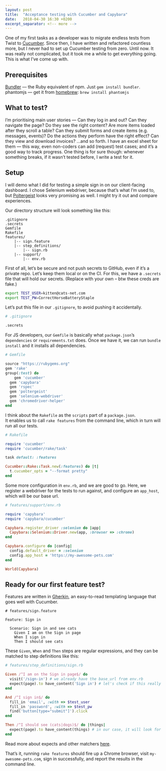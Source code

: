 ```yaml
---
layout: post
title:  "Acceptance testing with Cucumber and Capybara"
date:   2018-04-30 16:30 +0200
excerpt_separator: <!-- more -->
---
```


One of my first tasks as a developer was to migrate endless tests from Twist to [Cucumber](https://docs.cucumber.io). Since then, I have written and refactored countless more, but I never had to set up Cucumber testing from zero. Until now.<!-- more --> It was really not complicated, but it took me a while to get everything going. This is what I’ve come up with.

## Prerequisites
[Bundler](http://bundler.io/) — the Ruby equivalent of npm. Just `gem install bundler`.
phantomjs — get it from [homebrew](https://brew.sh): `brew install phantomjs`

## What to test?
I’m prioritising main user stories — Can they log in and out? Can they navigate the page? Do they see the right content? Are more items loaded after they scroll a table? Can they submit forms and create items (e.g. messages, events)? Do the actions they perform have the right effect? Can they view and download invoices? …and so forth. I have an excel sheet for them — this way, even non-coders can add (request) test cases; and it’s a good way to track progress.
One thing is for sure though: whenever something breaks, if it wasn’t tested before, I write a test for it.

## Setup
I will demo what I did for testing a simple sign in on our client-facing dashboard. I chose Selenium webdriver, because that’s what I’m used to, but [Poltergeist](https://github.com/teampoltergeist/poltergeist) looks very promising as well. I might try it out and compare experiences.

Our directory structure will look something like this:
```
.gitignore
.secrets
Gemfile
Rakefile
features/
	|-- sign.feature
	|-- step_definitions/
		|-- sign.rb
	|-- support/
		|-- env.rb
```

First of all, let’s be secure and not push secrets to GitHub, even if it’s a private repo. Let’s keep them local or on the CI. For this, we have a `.secrets` file that will hold our secrets. (Replace with your own – btw these creds are fake.)
```sh
export TEST_USER=kitten@cats-net.com
export TEST_PW=CorrectHorseBatteryStaple
```
Let’s put this file in our `.gitignore`, to avoid pushing it accidentally.
```sh
# .gitignore

.secrets
```

For JS developers, our `Gemfile` is basically what `package.json`’s `dependencies` or `requirements.txt` does. Once we have it, we can run `bundle install` and it installs all dependencies.
```rb
# Gemfile

source "https://rubygems.org"
gem 'rake'
group(:test) do
	gem 'cucumber'
  gem 'capybara'
  gem 'rspec'
  gem 'poltergeist'
  gem 'selenium-webdriver'
  gem 'chromedriver-helper'
end
```

I think about the `Rakefile` as the `scripts` part of a `package.json`.  
It enables us to call `rake features` from the command line, which in turn will run all our tests.
```rb
# Rakefile

require 'cucumber'
require 'cucumber/rake/task'

task default: :features

Cucumber::Rake::Task.new(:features) do |t|
  t.cucumber_opts = "--format pretty"
end
```

Some more configuration in `env.rb`, and we are good to go. Here, we register a webdriver for the tests to run against, and configure an `app_host`, which will be our base url.
```rb
# features/support/env.rb

require 'capybara'
require 'capybara/cucumber'

Capybara.register_driver :selenium do |app|
  Capybara::Selenium::Driver.new(app, :browser => :chrome)
end

Capybara.configure do |config|
  config.default_driver = :selenium
  config.app_host = 'https://my-awesome-pets.com'
end

World(Capybara)
```

## Ready for our first feature test?
Features are written in [Gherkin](https://github.com/cucumber/cucumber/wiki/Gherkin), an easy-to-read templating language that goes well with Cucumber.
```gherkin
# features/sign.feature

Feature: Sign in

  Scenario: Sign in and see cats
    Given I am on the Sign in page
    When I sign in
    Then I should see cats
```
These `Given`, `When` and `Then` steps are regular expressions, and they can be matched to step definitions like this:
```rb
# features/step_definitions/sign.rb

Given /^I am on the Sign in page$/ do
  visit('/sign-in') # we already have the base_url from env.rb
  expect(page).to have_content('Sign in') # let's check if this really works
end

And /^I sign in$/ do
  fill_in 'email', :with => $test_user
  fill_in 'password', :with => $test_pw
  find('button[type="submit"]').click
end

Then /^I should see (cats|dogs)$/ do |things|
  expect(page).to have_content(things) # in our case, it will look for 'cats'.
end
```
Read more about expects and other matchers [here](https://relishapp.com/rspec/rspec-expectations/docs/built-in-matchers).

That’s it, running `rake features` should fire up a Chrome browser, visit `my-awesome-pets.com`, sign in successfully, and report the results in the command line.
